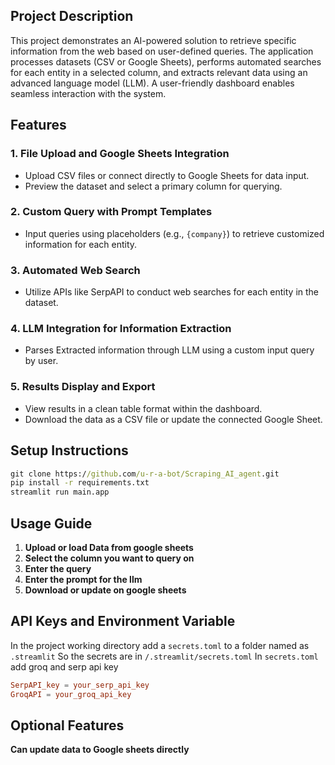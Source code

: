 ## Project Description
This project demonstrates an AI-powered solution to retrieve specific information from the web based on user-defined queries.
The application processes datasets (CSV or Google Sheets), performs automated searches for each entity in a selected column, and extracts relevant data using an advanced language model (LLM). 
A user-friendly dashboard enables seamless interaction with the system.

## Features
### 1. **File Upload and Google Sheets Integration**
   - Upload CSV files or connect directly to Google Sheets for data input.
   - Preview the dataset and select a primary column for querying.

### 2. **Custom Query with Prompt Templates**
   - Input queries using placeholders (e.g., `{company}`) to retrieve customized information for each entity.

### 3. **Automated Web Search**
   - Utilize APIs like SerpAPI to conduct web searches for each entity in the dataset.

### 4. **LLM Integration for Information Extraction**
   - Parses Extracted information through LLM using a custom input query by user.

### 5. **Results Display and Export**
   - View results in a clean table format within the dashboard.
   - Download the data as a CSV file or update the connected Google Sheet.

## Setup Instructions
```cmd
git clone https://github.com/u-r-a-bot/Scraping_AI_agent.git
pip install -r requirements.txt
streamlit run main.app
```
## Usage Guide
1. **Upload or load Data from google sheets**
2. **Select the column you want to query on**
3. **Enter the query**
4. **Enter the prompt for the llm** 
5. **Download or update on google sheets** 

## API Keys and Environment Variable
In the project working directory add a ```secrets.toml``` to a folder named as
```.streamlit```
So the secrets are in ```/.streamlit/secrets.toml```
In ```secrets.toml``` add groq and serp api key
```secrets.toml
SerpAPI_key = your_serp_api_key
GroqAPI = your_groq_api_key
```

## Optional Features
**Can update data to Google sheets directly**